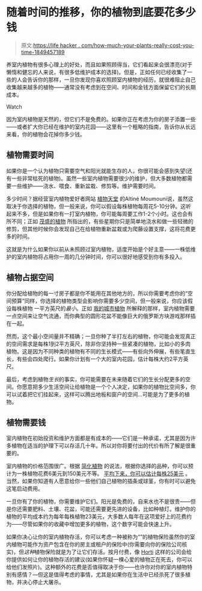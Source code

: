 # 随着时间的推移，你的植物到底要花多少钱

> 原文:[https://life hacker . com/how-much-your-plants-really-cost-you-time-1849457189](https://lifehacker.com/how-much-your-plants-will-really-cost-you-over-time-1849457189)

养室内植物有很多心理上的好处，而且如果照顾得当，它们看起来会很漂亮(对于懒惰和健忘的人来说，有很多低维护成本的选择)。但是，正如任何已经收集了一些的人会告诉你的那样，一旦你发现你喜欢照顾室内植物的经历，就很难阻止自己收集越来越多的植物——通常没有考虑到在空间、时间和金钱方面保留它们的长期成本。

Watch

因为室内植物是天然的，但它们不是免费的。如果你正在考虑为你的房子添置一些——或者扩大你已经在维护的室内花园——这里有一个粗略的指南，告诉你从长远来看，你的植物会花掉你多少钱。

## 植物需要时间

如果你是一个认为植物只需要空气和阳光就能生存的人，你很可能会感到失望(还有一些非常枯死的植物)。虽然一些室内植物需要很少的维护，但大多数植物都需要一些维护——浇水、喂食、重新盆栽、修剪等。维护需要时间。

多少时间？据经营室内植物爱好者网站 [植物天堂](https://plantsheaven.com/how-many-houseplants-are-too-many/) 的Altiné Moumouni说，虽然这取决于你选择的植物，但一般来说，你可以假设每株植物每周花5-10分钟。这听起来不多，但是如果你有一打室内植物，你可能每周要工作1-2个小时。这也会有所不同；正如 [茂盛的植物](https://flourishingplants.com/whats-the-cost-to-maintain-houseplants/) 所指出的，有些星期你只是简单地浇水和做一些轻微的修剪，但其他时候你会发现自己在给植物重新盆栽或为爬藤设置支撑，这将花费更多的时间。

这就是为什么如果你以前从未照顾过室内植物，适度开始是个好主意——一株低维护的室内植物将占用你一周的几分钟时间，你可以很好地感受到你有多投入。

## 植物占据空间

你分配给植物的每一寸房子都是你不能用在其他地方的，所以你需要考虑你的“空间预算”同样，你选择的植物类型会影响你需要多少空间，但一般来说，你应该假设每株植物 一平方英尺的*最小*。正如 [我的城市植物](https://mycityplants.com/blogs/plant-journal/how-to-choose-the-best-plants-for-your-home) 所解释的那样，室内植物需要一点空间来让空气流通，而你典型的圆形花盆不能像巨大的俄罗斯方块游戏那样插在一起。

然而，这个最小空间量并不精确；一旦你种了半打左右的植物，你可能会发现真正的空间需求是每株1到2平方英尺，除非你坚持种一些紧凑的植物，比如小的多肉植物。这是因为不同种类的植物有不同的生长模式——有些向外伸展，有些笔直生长，有些会四处爬行。如果你计划有一个大的室内花园，估计每株大约2平方英尺。

最后，考虑到植物*生长*的事实，你可能需要在未来随着它们的生长分配更多的空间。你愿意把多少生活空间让给植物是一个个人决定，如果你的植物比空间多，你可以试着把它们挂起来，这样可以腾出地板和窗户的空间...可能是为了更多的植物。

## 植物需要钱

室内植物在初始投资和维护方面都是有成本的——它们是一种承诺，尤其是因为许多植物在适当的护理下可以存活几十年。所以对你将要付出的代价有所了解是很重要的。

室内植物的价格范围很广。根据 [简化植物](https://simplifyplants.com/how-much-do-indoor-plants-cost/) 的说法，根据你选择的品种，你可以预计为一株植物花费6美元到150美元不等。 [平均下来，你可以估计每株25美元](https://simplifyplants.com/how-much-do-indoor-plants-cost/) 。当然，如果你知道有人愿意给你一些他们自己植物的插条或球茎，你有时可以避免这笔启动费用。

一旦你有了你的植物，你需要维护它们。阳光是免费的，自来水也不是很贵——但是你还需要肥料、土壤、花盆，可能还需要更先进的设备，比如种植灯。维护你的植物的平均成本约为每年每株植物23美元，大多数人每年在这项爱好上的花费约为——尽管如果你的收藏中增加更多的植物，这个数字可能会快速上升。

如果你决心让你的室内植物存活，你可以考虑一种被称为“”的植物保险虽然你的室内植物可能作为资产包含在你的房主或租户的保险中(你需要向你的保险公司核实)，但*这种*植物保险就是为了让它们存活。按月付费，像 [Horti](https://heyhorti.com/) 这样的公司会给你提供如何让你的植物存活的建议(如果你怀疑一棵心爱的植物正在死去，你可以给他们发照片)。这种额外的花费是否值得取决于你——也许你对你的室内植物特别有感情？—但这是值得考虑的事情，尤其是如果你在生活中已经杀死了很多植物，并决心停止大屠杀。